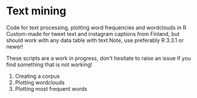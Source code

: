 # Text mining

Code for text processing, plotting word frequencies and wordclouds in R
Custom-made for tweet text and instagram captions from Finland, but should work with any data table with text
Note, use preferably R 3.3.1 or newer!

These scripts are a work in progress, don't hesitate to raise an issue if you find something that is not working!

1. Creating a corpus
2. Plotting wordclouds
3. Plotting most frequent words
